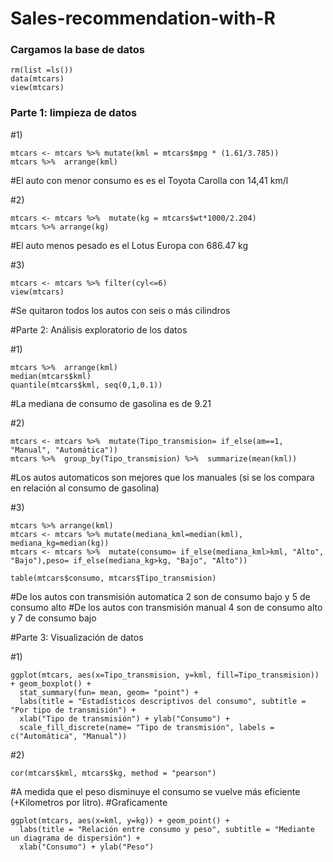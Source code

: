 # Sales-recommendation-with-R

### Cargamos la base de datos
```
rm(list =ls())
data(mtcars)
view(mtcars)
```
### Parte 1: limpieza de datos

#1)
```
mtcars <- mtcars %>% mutate(kml = mtcars$mpg * (1.61/3.785))
mtcars %>%  arrange(kml)
```
#El auto con menor consumo es es el Toyota Carolla con 14,41 km/l

#2)
```
mtcars <- mtcars %>%  mutate(kg = mtcars$wt*1000/2.204)
mtcars %>% arrange(kg)
```
#El auto menos pesado es el Lotus Europa con 686.47 kg

#3)
```
mtcars <- mtcars %>% filter(cyl<=6)
view(mtcars)
```
#Se quitaron todos los autos con seis o más cilindros

#Parte 2: Análisis exploratorio de los datos

#1)
```
mtcars %>%  arrange(kml)
median(mtcars$kml)
quantile(mtcars$kml, seq(0,1,0.1))
```

#La mediana de consumo de gasolina es de 9.21

#2) 
```
mtcars <- mtcars %>%  mutate(Tipo_transmision= if_else(am==1, "Manual", "Automática"))
mtcars %>%  group_by(Tipo_transmision) %>%  summarize(mean(kml))
```
#Los autos automaticos son mejores que los manuales (si se los compara en relación al consumo de gasolina)

#3)
```
mtcars %>% arrange(kml)
mtcars <- mtcars %>% mutate(mediana_kml=median(kml), mediana_kg=median(kg))
mtcars <- mtcars %>%  mutate(consumo= if_else(mediana_kml>kml, "Alto", "Bajo"),peso= if_else(mediana_kg>kg, "Bajo", "Alto"))

table(mtcars$consumo, mtcars$Tipo_transmision)
```
#De los autos con transmisión automatica 2 son de consumo bajo y 5 de consumo alto
#De los autos con transmisión manual 4 son de consumo alto y 7 de consumo bajo

#Parte 3: Visualización de datos

#1)
```
ggplot(mtcars, aes(x=Tipo_transmision, y=kml, fill=Tipo_transmision)) + geom_boxplot() +
  stat_summary(fun= mean, geom= "point") +
  labs(title = "Estadísticos descriptivos del consumo", subtitle = "Por tipo de transmisión") +
  xlab("Tipo de transmisión") + ylab("Consumo") +
  scale_fill_discrete(name= "Tipo de transmisión", labels = c("Automática", "Manual"))
```
#2)
```
cor(mtcars$kml, mtcars$kg, method = "pearson")
```
#A medida que el peso disminuye el consumo se vuelve más eficiente (+Kilometros por litro).
#Graficamente
```
ggplot(mtcars, aes(x=kml, y=kg)) + geom_point() +
  labs(title = "Relación entre consumo y peso", subtitle = "Mediante un diagrama de dispersión") +
  xlab("Consumo") + ylab("Peso") 
```
